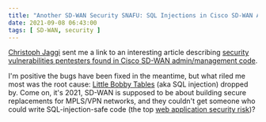 ```yaml
---
title: "Another SD-WAN Security SNAFU: SQL Injections in Cisco SD-WAN Admin Interface"
date: 2021-09-08 06:43:00
tags: [ SD-WAN, security ]
---
```

[Christoph Jaggi](https://www.ipspace.net/Author:Christoph_Jaggi) sent me a link to an interesting article describing [security vulnerabilities pentesters found in Cisco SD-WAN admin/management code](https://www.sstic.org/media/SSTIC2021/SSTIC-actes/the_security_of_sd-wan_the_cisco_case/SSTIC2021-Article-the_security_of_sd-wan_the_cisco_case-legras.pdf). 

I'm positive the bugs have been fixed in the meantime, but what riled me most was the root cause: [Little Bobby Tables](https://xkcd.com/327/) (aka SQL injection) dropped by. Come on, it's 2021, SD-WAN is supposed to be about building secure replacements for MPLS/VPN networks, and they couldn't get someone who could write SQL-injection-safe code (the top [web application security risk](https://owasp.org/www-project-top-ten/))?
